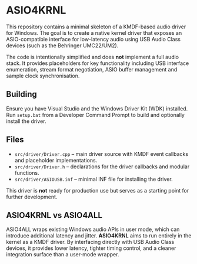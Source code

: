 # ASIO4KRNL

This repository contains a minimal skeleton of a KMDF-based audio driver for Windows. The goal is to create a native kernel driver that exposes an ASIO-compatible interface for low-latency audio using USB Audio Class devices (such as the Behringer UMC22/UM2).

The code is intentionally simplified and does **not** implement a full audio stack. It provides placeholders for key functionality including USB interface enumeration, stream format negotiation, ASIO buffer management and sample clock synchronisation.

## Building

Ensure you have Visual Studio and the Windows Driver Kit (WDK) installed. Run `setup.bat` from a Developer Command Prompt to build and optionally install the driver.

## Files

- `src/driver/Driver.cpp` – main driver source with KMDF event callbacks and placeholder implementations.  
- `src/driver/Driver.h` – declarations for the driver callbacks and modular functions.  
- `src/driver/ASIOUSB.inf` – minimal INF file for installing the driver.

This driver is **not** ready for production use but serves as a starting point for further development.

## ASIO4KRNL vs ASIO4ALL

ASIO4ALL wraps existing Windows audio APIs in user mode, which can introduce additional latency and jitter. **ASIO4KRNL** aims to run entirely in the kernel as a KMDF driver. By interfacing directly with USB Audio Class devices, it provides lower latency, tighter timing control, and a cleaner integration surface than a user‑mode wrapper.

